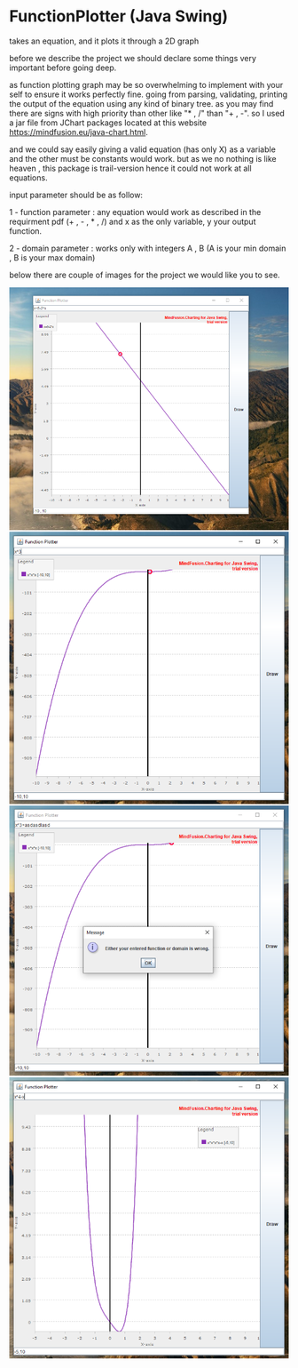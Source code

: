 # FunctionPlotter (Java Swing)
takes an equation, and it plots it through a 2D graph

before we describe the project we should declare some things very important before going deep.

as function plotting graph may be so overwhelming to implement with your self to ensure it works perfectly fine.
going from parsing, validating, printing the output of the equation using any kind of binary tree.
as you may find there are signs with high priority than other like "* , /" than "+ , -".
so I used a jar file from JChart packages located at this website https://mindfusion.eu/java-chart.html.

and we could say easily giving a valid equation (has only X) as a variable and the other must be constants would work.
but as we no nothing is like heaven , this package is trail-version hence it could not work at all equations.

input parameter should be as follow:

1 - function parameter : any equation would work as described in the requirment pdf (+ , - , * , /) and x as the only variable, y your output function.


2 - domain parameter : works only with integers A , B (A is your min domain , B is your max domain)

below there are couple of images for the project we would like you to see.

![Figure 1](https://github.com/MarwanNabil/FunctionPlotter/raw/main/images/1.png)
![Figure 2](https://github.com/MarwanNabil/FunctionPlotter/raw/main/images/2.png)
![Figure 3](https://github.com/MarwanNabil/FunctionPlotter/raw/main/images/3.png)
![Figure 4](https://github.com/MarwanNabil/FunctionPlotter/raw/main/images/4.png)

